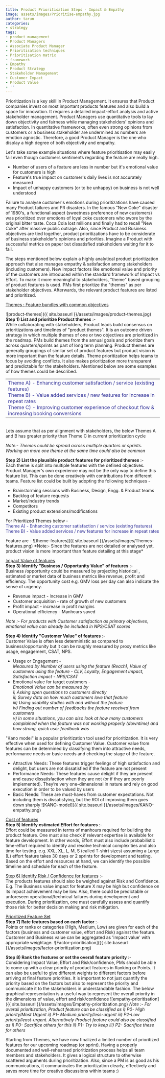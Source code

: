```yaml
---
title: Product Prioritisation Steps - Impact & Empathy
image: assets/images/Prioritise-empathy.jpg
author: tarun
categories:
- strategy
tags:
- product management
- Product Managers
- Associate Product Manager
- Prioritisation techniques
- Prioritisation matrix
- framework
- Empathy
- Product Strategy
- Stakeholder Management
- Customer Impact
- Product Value
- ''
---
```


Prioritization is a key skill in Product Management. It ensures that Product companies invest on most important products features and also build a space for innovation. It requires a detailed impact-effort analysis and active stakeholder management. Product Managers use quantitative tools to lay down objectivity and fairness while managing stakeholders' opinions and satisfaction. In quantitative frameworks, often even strong opinions from customers or a business stakeholder are undermined as numbers are emotion agnostic. Therefore, a good Product Manager is the one who display a high degree of both objectivity and empathy. 

Let's take some example situations where feature prioritisation may easily fail even though customers sentiments regarding the feature are really high.

* Number of users of a feature are less in number but it's emotional value for customers is high
* Feature's true impact on customer's daily lives is not accurately measured
* Impact of unhappy customers (or to be unhappy) on business is not well understood

Failure to analyse customer's emotions during prioritizations have caused many Product failures and PR disasters. In the famous "New Coke" disaster of 1980's, a functional aspect (sweetness preference of new customers) was prioritized over  emotions of loyal coke customers who swore by the original bitter taste. Coca Cola lost millions and finally had to recall "New Coke" after massive public outrage.
Also, since Product and Business objectives are tied together, product prioritizations have to be considerate of business stakeholder's opinions and priorities. Imagine a Product with successful metrics on paper but dissatisfied stakeholders waiting for it to fail.

The steps mentioned below explain a highly analytical product prioritization approach that also manages empathy & satisfaction among stakeholders (including customers). New impact factors like emotional value and priority of the customers are introduced within the standard framework of Impact vs Effort. To make it more meaningful to stakeholders, "theme" based grouping of product features is used. PMs first prioritize the "themes" as per stakeholder objectives. Afterwards, the relevant product features are listed and prioritized.


<u>Themes : Feature bundles with common objectives</u> <br/>

![product-themes]({{ site.baseurl }}/assets/images/product-themes.jpg)
**Step 1) List and prioritize Product themes** :- <br>While collaborating with stakeholders, Product leads build consensus on prioritizations and timelines of "product themes". It is an outcome driven strategy in which multiple themes of one or two objectives are prioritized in the roadmap. PMs build themes from the annual goals and prioritize them across quarters/sprints as part of long term planning. Product themes are generally groupings of similar set of product features but product vision is more important than the feature details. Theme prioritization helps teams to focus by avoiding conflicts. It also makes prioritization more transparent and predictable for the stakeholders. Mentioned below are some examples of how themes could be described.

<table style="border-color: 333399;">
<tbody>
<tr>
<td><span style="color: #333399;">Theme A) - Enhancing customer satisfaction / service (existing features)</span><br /><span style="color: #333399;">Theme B) - Value added services / new features for increase in repeat rates</span><br /><span style="color: #333399;">Theme C) - Improving customer experience of checkout flow &amp; increasing booking conversions&nbsp;&nbsp;</span></td>
</tr>
</tbody>
</table>
<br/>
Lets assume that as per alignment with stakeholders, the below Themes A and B has greater priority than Theme C in current prioritization cycle

*Note:- Themes could be spread across multiple quarters or sprints. Working on more one theme at the same time could also be common*

**Step 2) List the plausible product features for prioritized themes** :- <br>Each theme is split into multiple features with the defined objectives. Product Manager's own experience may not be the only way to define this feature list. This can be done creatively with contributions from different teams. 
Feature list could be built by adopting the following techniques -

* Brainstorming sessions with Business, Design, Engg. & Product teams  
* Backlog of feature requests 
* Market/industry trends 
* Competitors
* Existing product extensions/modifications


<p>For Prioritized Themes below -<br /><span style="color: #333399;">Theme A) - Enhancing customer satisfaction / service (existing features)</span><br /><span style="color: #333399;">Theme B) - Value added services / new features for increase in repeat rates</span></p>
Feature are -
![theme-features]({{ site.baseurl }}/assets/images/Themes-features.png)
*Note:- Since the features are not detailed or analysed yet, product vision is more important than feature detailing at this stage*

<u>Impact Value of features</u> <br>
**Step 3) Identify "Business / Opportunity Value" of features** :- <br>Business /opportunity could be measured by projecting historical , estimated or market data of business metrics like revenue, profit and efficiency. The opportunity cost e.g. GMV loss per day can also indicate the sense of urgency.
* Revenue impact  - Increase in GMV 
* Customer acquisition - rate of growth of new customers
* Profit impact  - increase in profit margins
* Operational efficiency - Manhours saved

*Note :- For products with Customer satisfaction as primary objectives, emotional value can already be included in NPS/CSAT scores*

**Step 4) Identify "Customer Value" of features**  :- <br>
Customer Value is often less deterministic as compared to business/opportunity but it can be roughly measured by proxy metrics like usage, engagement, CSAT, NPS. 
 * Usage or Engagement - <br>*Measured by Number of users using the feature (Reach),  Value of customers using the feature - CLV, Loyalty,  Engagement impact, Satisfaction impact - NPS/CSAT*
* Emotional value for target customers - <br>*Emotional Value can be measured by <br>
i)  Asking open questions to customers directly <br>
ii) Survey data on how much customers love that feature <br>
iii) Using usability studies with and without the feature <br>
iv) Finding out number of feedbacks the feature received from customers<br>
v) In some situations, you can also look at how many customers complained when the feature was not working properly (downtime) and how strong, quick user feedback was* <br>

"Kano model" is a popular prioritization tool used for prioritization. It is very effective when used for defining Customer Value. Customer value from features can be determined by classifying them into attractive needs, performance needs or basic needs and checking the stage of the feature.
* Attractive Needs: These features trigger feelings of high satisfaction and delight, but users are not dissatisfied if the feature are not present
* Performance Needs: These features cause delight if they are present and cause dissatisfaction when they are not (or if they are poorly implemented). They’re very one-dimensional in nature and rely on good execution in order to be valued by users
* Basic Needs: These are must-haves from customer expectations. Not including them is dissatisfying, but the ROI of improving them goes down sharply
![KANO-model]({{ site.baseurl }}/assets/images/KANO-empathy.png)


<u>Cost of features  </u> <br>
**Step 5) Identify estimated Effort for features** :- <br>Effort could be measured in terms of manhours required for building the product feature. One must also check if relevant expertise is available for feature development. In other words, Effort must also include probabilistic time-effort required to identify and resolve technical complexities and also time for testing. e.g. XXL, XL, L, M, S (called T-shirt sizes) assuming a Large (L) effort feature takes 30 days or 2 sprints for development and testing. Based on the effort and resources at hand, we can identify the possible timeline and schedule for each of the feature. 

<u>Step 6) Identify Risk / Confidence for features</u> :- <br>The products features should also be weighed against Risk and Confidence. E.g. The Business value impact for feature X may be high but confidence on its impact achievement may be low. Also, there could be predictable or unforeseen operational/technical failures during development and execution. During prioritization, one must carefully assess and quantify those risk for better decision making and risk mitigation.

<u>Prioritized Feature Set</u> <br>
**Step 7) Rate features based on each factor** :- <br>Points or ranks or categories (High, Medium, Low) are given for each of the factors (business and customer value, effort and Risk) against the feature. Customer and Business value can be aggregated as 'Impact value' with appropriate weightage.
![Factor-prioritisation]({{ site.baseurl }}/assets/images/factor-prioritization.png)

**Step 8) Rank the features or set the overall feature priority** :- <br>Considering Impact Value, Effort and Risk/confidence, PMs should be able to come up with a clear priority of product features in Ranking or Points. It can also be useful to give different weights to different factors before arriving at final feature priorities. It is important to not just quantify the priority based on the factors but also to represent the priority and communicate it to the stakeholders in understandable fashion. The below graphical representation is a useful way to represent the overall priority in the dimensions of value, effort and risk/confidence
![empathy-prioritisation]({{ site.baseurl }}/assets/images/Empathy-prioritization.png) 
*Note :- For overall prioritization, Product feature can be classified as i) P0- High priority/Most Urgent ii) P1- Medium priority/less-urgent iii) P2-Low priority/least-urgent. Alternatively Product feature could also be classified as i) P0- Sacrifice others for this ii) P1- Try to keep iii) P2- Sacrifice these for others*

Starting from Themes, we have now finalized a limited number of prioritized features for our upcoming roadmap  (or sprint). Having a properly documented and well-rehearsed prioritization process helps all team members and stakeholders. It gives a logical structure to otherwise scattered arguments during prioritization. Also, since a PM is as good as his communications, it communicates the prioritization clearly, effectively and saves more time for creative discussions within teams :)